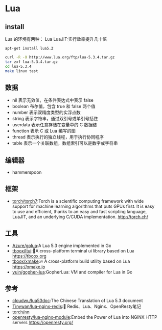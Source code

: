 # Lua

## install

Lua 的环境有两种： Lua
LuaJIT:实行效率提升几十倍

```sh
apt-get install lua5.2

curl -R -O http://www.lua.org/ftp/lua-5.3.4.tar.gz
tar zxf lua-5.3.4.tar.gz
cd lua-5.3.4
make linux test
```

## 数据

* nil	表示无效值，在条件表达式中表示 false
* boolean	布尔值，包含 true 和 false 两个值
* number	表示双精度类型的实浮点数
* string	表示字符串，通过双引号或单引号括住
* userdata	表示任意存储在变量中的 C 数据结
* function	表示 C 或 Lua 编写的函
* thread	表示执行的独立线程，用于执行协同程序
* table	表示一个关联数组，数组索引可以是数字或字符串

## 编辑器

* hammerspoon

## 框架

* [torch/torch7](https://github.com/torch/torch7):Torch is a scientific computing framework with wide support for machine learning algorithms that puts GPUs first. It is easy to use and efficient, thanks to an easy and fast scripting language, LuaJIT, and an underlying C/CUDA implementation. http://torch.ch/

## 工具

* [Azure/golua](https://github.com/Azure/golua):A Lua 5.3 engine implemented in Go
* [tboox/ltui](https://github.com/tboox/ltui):🍯A cross-platform terminal ui library based on Lua https://tboox.org
* [tboox/xmake](https://github.com/tboox/xmake):🔥 A cross-platform build utility based on Lua https://xmake.io
* [yuin/gopher-lua](https://github.com/yuin/gopher-lua):GopherLua: VM and compiler for Lua in Go

## 参考

* [cloudwu/lua53doc](https://github.com/cloudwu/lua53doc):The Chinese Translation of Lua 5.3 document
* [Tinywan/lua-nginx-redis](https://github.com/Tinywan/lua-nginx-redis):🌺 Redis、Lua、Nginx、OpenResty笔记
* [torch/nn](https://github.com/torch/nn)
* [openresty/lua-nginx-module](https://github.com/openresty/lua-nginx-module):Embed the Power of Lua into NGINX HTTP servers https://openresty.org/
